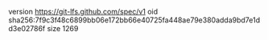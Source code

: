 version https://git-lfs.github.com/spec/v1
oid sha256:7f9c3f48c6899bb06e172bb66e40725fa448ae79e380adda9bd7e1dd3e02786f
size 1269
